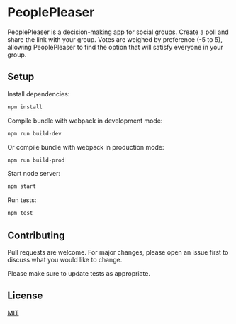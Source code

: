 # PeoplePleaser

PeoplePleaser is a decision-making app for social groups. Create a poll and share
the link with your group. Votes are weighed by preference (-5 to 5), allowing PeoplePleaser to find the option that will satisfy everyone in your group.

## Setup

Install dependencies:
```bash
npm install
```
Compile bundle with webpack in development mode:
```bash
npm run build-dev
```
Or compile bundle with webpack in production mode:
```bash
npm run build-prod
```
Start node server:
```bash
npm start
```
Run tests:
```bash
npm test
```

## Contributing
Pull requests are welcome. For major changes, please open an issue first to discuss what you would like to change.

Please make sure to update tests as appropriate.

## License
[MIT](https://choosealicense.com/licenses/mit/)